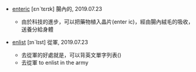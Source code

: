 - [enteric](https://tw.dictionary.search.yahoo.com/search?p=enteric) [ɛnˋtɛrɪk] 腸內的, 2019.07.23
  - 由於科技的進步，可以把藥物植入晶片(enter ic)，經由腸內絨毛的吸收，送養分給身體

- [enlist](https://tw.dictionary.search.yahoo.com/search?p=enlist) [ɪnˋlɪst] 從軍, 2019.07.23
  - 去從軍的好處就是，可以背英文單字列表()
  - 去從軍 to enlist in the army
